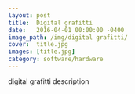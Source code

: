```yaml
---
layout: post
title:  Digital grafitti
date:   2016-04-01 00:00:00 -0400
image_path:	/img/digital grafitti/
cover:  title.jpg
images: [title.jpg]
category: software/hardware
---
```


digital grafitti description

